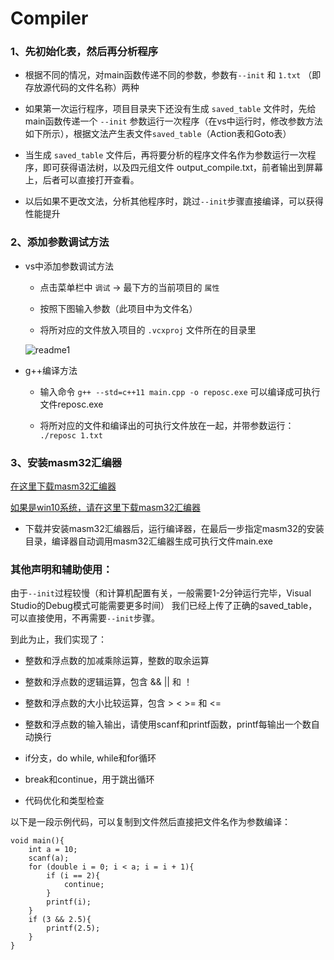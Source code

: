 # Compiler

### 1、先初始化表，然后再分析程序

* 根据不同的情况，对main函数传递不同的参数，参数有`--init` 和 `1.txt` （即存放源代码的文件名称）两种

* 如果第一次运行程序，项目目录夹下还没有生成 `saved_table` 文件时，先给main函数传递一个 `--init` 	参数运行一次程序（在vs中运行时，修改参数方法如下所示），根据文法产生表文件`saved_table`（Action表和Goto表）

* 当生成 `saved_table` 文件后，再将要分析的程序文件名作为参数运行一次程序，即可获得语法树，以及四元组文件
output_compile.txt，前者输出到屏幕上，后者可以直接打开查看。

* 以后如果不更改文法，分析其他程序时，跳过`--init`步骤直接编译，可以获得性能提升

### 2、添加参数调试方法

- vs中添加参数调试方法

    * 点击菜单栏中 `调试` ->  最下方的当前项目的 `属性`
    
    * 按照下图输入参数（此项目中为文件名）
    
    * 将所对应的文件放入项目的 `.vcxproj` 文件所在的目录里

    ![readme1](./readme1.png)

- g++编译方法

    * 输入命令 `g++ --std=c++11 main.cpp -o reposc.exe` 可以编译成可执行文件reposc.exe
    
    * 将所对应的文件和编译出的可执行文件放在一起，并带参数运行：
      `./reposc 1.txt`

### 3、安装masm32汇编器

[在这里下载masm32汇编器](http://www.masm32.com/download/masm32v11r.zip)

[如果是win10系统，请在这里下载masm32汇编器](http://www.masm32.com/w10download/m32v11w10.zip)

* 下载并安装masm32汇编器后，运行编译器，在最后一步指定masm32的安装目录，编译器自动调用masm32汇编器生成可执行文件main.exe

### 其他声明和辅助使用：

由于`--init`过程较慢（和计算机配置有关，一般需要1-2分钟运行完毕，Visual Studio的Debug模式可能需要更多时间）
我们已经上传了正确的saved_table，可以直接使用，不再需要`--init`步骤。

到此为止，我们实现了：

- 整数和浮点数的加减乘除运算，整数的取余运算

- 整数和浮点数的逻辑运算，包含 && || 和 ！

- 整数和浮点数的大小比较运算，包含 > < >= 和 <=

- 整数和浮点数的输入输出，请使用scanf和printf函数，printf每输出一个数自动换行

- if分支，do while, while和for循环

- break和continue，用于跳出循环

- 代码优化和类型检查

以下是一段示例代码，可以复制到文件然后直接把文件名作为参数编译：

```
void main(){
	int a = 10;
	scanf(a);
	for (double i = 0; i < a; i = i + 1){
		if (i == 2){
			continue;
		}
		printf(i);
	}
	if (3 && 2.5){
		printf(2.5);
	}
}
```